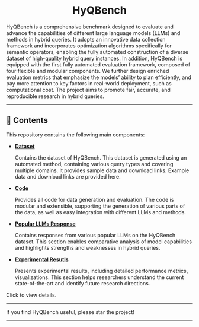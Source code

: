 <div align="center">
    <h1>HyQBench</h1>
</div>

HyQBench is a comprehensive benchmark designed to evaluate and advance the capabilities of different large language models (LLMs) and methods in hybrid queries. It adopts an innovative data collection framework and incorporates optimization algorithms specifically for semantic operators, enabling the fully automated construction of a diverse dataset of high-quality hybrid query instances. In addition, HyQBench is equipped with the first fully automated evaluation framework, composed of four flexible and modular components. We further design enriched evaluation metrics that emphasize the models’ ability to plan efficiently, and pay more attention to key factors in real-world
deployment, such as computational cost. The project aims to promote fair, accurate, and reproducible research in hybrid queries.

---

## 📑 Contents

This repository contains the following main components:

* [**Dataset**](1_Dataset/README.md)

  Contains the dataset of HyQBench. This dataset is generated using an automated method, containing various query types and covering multiple domains. It provides sample data and download links. Example data and download links are provided here.

* [**Code**](2_Code/README.md)
  
  Provides all code for data generation and evaluation. The code is modular and extensible, supporting the generation of various parts of the data, as well as easy integration with different LLMs and methods.

* [**Popular LLMs Response**](3_Popular_LLMs_Response/README.md)

  Contains responses from various popular LLMs on the HyQBench dataset. This section enables comparative analysis of model capabilities and highlights strengths and weaknesses in hybrid queries.

* [**Experimental Resutls**](4_Experimental_Resutls/README.md)

  Presents experimental results, including detailed performance metrics, visualizations. This section helps researchers understand the current state-of-the-art and identify future research directions.

Click to view details.

---

If you find HyQBench useful, please star the project!

---
